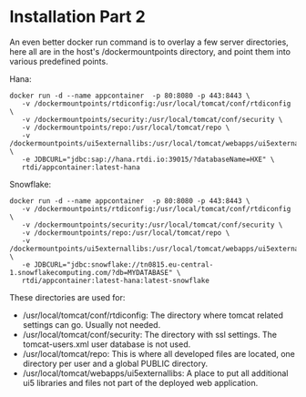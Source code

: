 # Installation Part 2

An even better docker run command is to overlay a few server directories, here all are in the host's /dockermountpoints directory, and point them into various predefined points.

Hana:

    docker run -d --name appcontainer  -p 80:8080 -p 443:8443 \
       -v /dockermountpoints/rtdiconfig:/usr/local/tomcat/conf/rtdiconfig \
       -v /dockermountpoints/security:/usr/local/tomcat/conf/security \
       -v /dockermountpoints/repo:/usr/local/tomcat/repo \
       -v /dockermountpoints/ui5externallibs:/usr/local/tomcat/webapps/ui5externallibs \
       -e JDBCURL="jdbc:sap://hana.rtdi.io:39015/?databaseName=HXE" \
       rtdi/appcontainer:latest-hana

Snowflake:

    docker run -d --name appcontainer  -p 80:8080 -p 443:8443 \
       -v /dockermountpoints/rtdiconfig:/usr/local/tomcat/conf/rtdiconfig \
       -v /dockermountpoints/security:/usr/local/tomcat/conf/security \
       -v /dockermountpoints/repo:/usr/local/tomcat/repo \
       -v /dockermountpoints/ui5externallibs:/usr/local/tomcat/webapps/ui5externallibs \
       -e JDBCURL="jdbc:snowflake://tn0815.eu-central-1.snowflakecomputing.com/?db=MYDATABASE" \
       rtdi/appcontainer:latest-hana:latest-snowflake

These directories are used for:

- /usr/local/tomcat/conf/rtdiconfig: The directory where tomcat related settings can go. Usually not needed.
- /usr/local/tomcat/conf/security: The directory with ssl settings. The tomcat-users.xml user database is not used.
- /usr/local/tomcat/repo: This is where all developed files are located, one directory per user and a global PUBLIC directory.
- /usr/local/tomcat/webapps/ui5externallibs: A place to put all additional ui5 libraries and files not part of the deployed web application.
